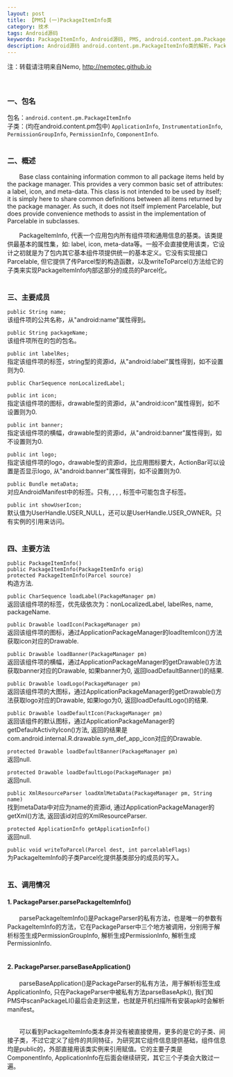 ```yaml
---
layout: post
title: 【PMS】(一)PackageItemInfo类
category: 技术
tags: Android源码
keywords: PackageItemInfo, Android源码, PMS, android.content.pm.PackageItemInfo
description: Android源码 android.content.pm.PackageItemInfo类的解析，PackageItemInfo代表一个应用包内所有组件项和通用信息的基类。该类提供最基本的属性集。
---
```


注：转载请注明来自Nemo, http://nemotec.github.io  
&nbsp;  
&nbsp;  

### 一、包名
包名：``android.content.pm.PackageItemInfo``  
子类：(均在android.content.pm包中) ``ApplicationInfo``, ``InstrumentationInfo``, ``PermissionGroupInfo``, ``PermissionInfo``, ``ComponentInfo``.  
&nbsp;  

### 二、概述        
&nbsp;&nbsp;&nbsp;&nbsp;&nbsp;&nbsp;&nbsp;Base class containing information common to all package items held by the package manager.  This provides a very common basic set of attributes: a label, icon, and meta-data.  This class is not intended to be used by itself; it is simply here to share common definitions between all items returned by the package manager.  As such, it does not itself implement Parcelable, but does provide convenience methods to assist in the implementation of Parcelable in subclasses.  

&nbsp;&nbsp;&nbsp;&nbsp;&nbsp;&nbsp;&nbsp;PackageItemInfo, 代表一个应用包内所有组件项和通用信息的基类。该类提供最基本的属性集，如: label, icon, meta-data等。一般不会直接使用该类，它设计之初就是为了包内其它基本组件项提供统一的基本定义。它没有实现接口Parcelable, 但它提供了传Parcel型的构造函数，以及writeToParcel()方法给它的子类来实现PackageItemInfo内部这部分的成员的Parcel化。  
&nbsp;  

### 三、主要成员  
``public String name;``  
该组件项的公共名称，从"android:name"属性得到。  

``public String packageName;``  
该组件项所在的包的包名。

``public int labelRes;``  
指定该组件项的标签，string型的资源id，从"android:label"属性得到，如不设置则为0.  

``public CharSequence nonLocalizedLabel;``  

``public int icon;``  
指定该组件项的图标，drawable型的资源id，从"android:icon"属性得到，如不设置则为0.  

``public int banner;``  
指定该组件项的横幅，drawable型的资源id，从"android:banner"属性得到，如不设置则为0.  

``public int logo;``  
指定该组件项的logo，drawable型的资源id，比应用图标要大，ActionBar可以设置是否显示logo, 从"android:banner"属性得到，如不设置则为0.  

``public Bundle metaData;``  
对应AndroidManifest中的<meta-data>标签。只有<activity>, <activity-alias>, <service>, <receiver>, <application>标签中可能包含<meta-data>子标签。  

``public int showUserIcon;``  
默认值为UserHandle.USER_NULL，还可以是UserHandle.USER_OWNER。只有实例的引用来访问。  
&nbsp;  

### 四、主要方法  
``public PackageItemInfo()``  
``public PackageItemInfo(PackageItemInfo orig)``  
``protected PackageItemInfo(Parcel source)``  
构造方法.   

``public CharSequence loadLabel(PackageManager pm)``  
返回该组件项的标签，优先级依次为：nonLocalizedLabel, labelRes, name, packageName.  

``public Drawable loadIcon(PackageManager pm)``  
返回该组件项的图标，通过ApplicationPackageManager的loadItemIcon()方法获取icon对应的Drawable.  

``public Drawable loadBanner(PackageManager pm)``  
返回该组件项的横幅，通过ApplicationPackageManager的getDrawable()方法获取banner对应的Drawable, 如果banner为0, 返回loadDefaultBanner()的结果.  

``public Drawable loadLogo(PackageManager pm)``  
返回该组件项的大图标，通过ApplicationPackageManager的getDrawable()方法获取logo对应的Drawable, 如果logo为0, 返回loadDefaultLogo()的结果.  

``public Drawable loadDefaultIcon(PackageManager pm)``  
返回该组件的默认图标，通过ApplicationPackageManager的getDefaultActivityIcon()方法, 返回的结果是com.android.internal.R.drawable.sym_def_app_icon对应的Drawable.  

``protected Drawable loadDefaultBanner(PackageManager pm)``  
返回null.  

``protected Drawable loadDefaultLogo(PackageManager pm)``  
返回null.  

``public XmlResourceParser loadXmlMetaData(PackageManager pm, String name)``  
找到metaData中对应为name的资源id, 通过ApplicationPackageManager的getXml()方法, 返回该id对应的XmlResourceParser.  

``protected ApplicationInfo getApplicationInfo()``  
返回null.  

``public void writeToParcel(Parcel dest, int parcelableFlags)``  
为PackageItemInfo的子类Parcel化提供基类部分的成员的写入。  
&nbsp;  

### 五、调用情况
#### 1. PackageParser.parsePackageItemInfo()  
&nbsp;&nbsp;&nbsp;&nbsp;&nbsp;&nbsp;&nbsp;parsePackageItemInfo()是PackageParser的私有方法，也是唯一的参数有PackageItemInfo的方法，它在PackageParser中三个地方被调用，分别用于解析标签<permission-group>生成PermissionGroupInfo, 解析<permission>生成PermissionInfo, 解析<permission-tree>生成PermissionInfo.  
&nbsp;  

#### 2. PackageParser.parseBaseApplication()  
&nbsp;&nbsp;&nbsp;&nbsp;&nbsp;&nbsp;&nbsp;parseBaseApplication()是PackageParser的私有方法，用于解析标签<application>生成ApplicationInfo, 只在PackageParser中被私有方法parseBaseApk(),  我们知PMS中scanPackageLI()最后会走到这里，也就是开机扫描所有安装apk时会解析manifest。  
&nbsp;  

&nbsp;&nbsp;&nbsp;&nbsp;&nbsp;&nbsp;&nbsp;可以看到PackageItemInfo类本身并没有被直接使用，更多的是它的子类、间接子类，不过它定义了组件的共同特征，为研究其它组件信息提供基础，组件信息均是public的，外部直接用该类实例来引用赋值。它的主要子类是ComponentInfo, ApplicationInfo在后面会继续研究，其它三个子类会大致过一遍。  
